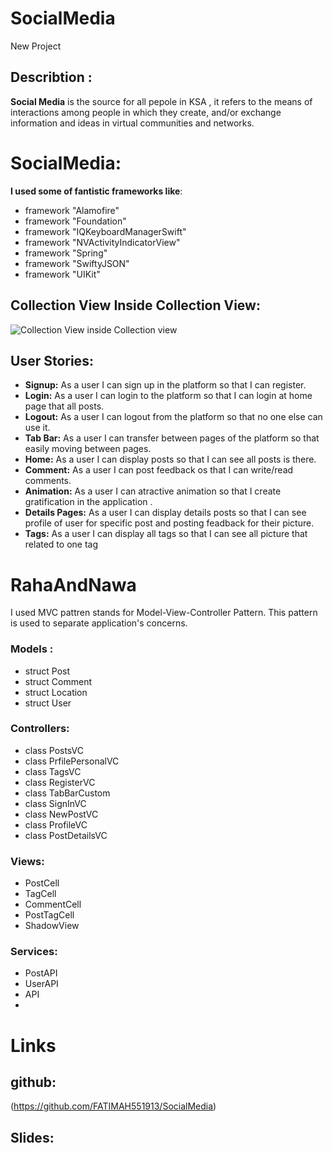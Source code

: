 # SocialMedia
New Project


## Describtion :
**Social Media** is the source for all pepole in KSA , it refers to the means of interactions among people in which they create, and/or exchange information and ideas in virtual communities and networks.

# SocialMedia: 
**I used some of fantistic frameworks like**:

- framework "Alamofire"  
- framework "Foundation"
- framework "IQKeyboardManagerSwift"
- framework "NVActivityIndicatorView"
- framework "Spring"
- framework "SwiftyJSON" 
- framework "UIKit"

## Collection View Inside Collection View: 

![Collection View inside Collection view](https://user-images.githubusercontent.com/91545762/173247789-d4027b90-b359-46fa-b82f-e7a48088cd07.png)

## User Stories: 

- **Signup:** As a user I can sign up in the platform so that I can register.
- **Login:** As a user I can login to the platform so that I can login at home page that all posts.
- **Logout:** As a user I can logout from the platform so that no one else can use it.
- **Tab Bar:** As a user I can transfer between pages of the platform so that easily moving between pages.
- **Home:** As a user I can display posts so that I can see all posts is there.
- **Comment:** As a user I can post feedback os that I can write/read comments.
- **Animation:** As a user I can atractive animation so that I create gratification in the application .
- **Details Pages:** As a user I can display details posts so that I can see profile of user for specific post and posting feadback for their picture.
- **Tags:** As a user I can display all tags so that I can see all picture that related to one tag

# RahaAndNawa
I used MVC pattren stands for Model-View-Controller Pattern. This pattern is used to separate application's concerns.   

### Models :
- struct Post
- struct Comment
- struct Location
- struct User

### Controllers:
- class PostsVC
- class PrfilePersonalVC
- class TagsVC
- class RegisterVC
- class TabBarCustom
- class SignInVC
- class NewPostVC
- class ProfileVC
- class PostDetailsVC

### Views:
- PostCell
- TagCell
- CommentCell
- PostTagCell
- ShadowView

### Services:
- PostAPI 
- UserAPI
- API
- 
# Links
## github:
(https://github.com/FATIMAH551913/SocialMedia)

## Slides:

